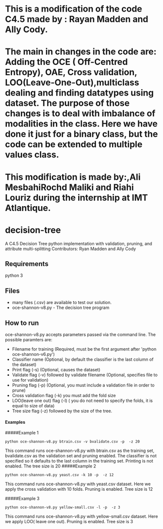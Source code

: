 # This is a modification of the code C4.5 made by : Rayan Madden and Ally Cody.
# The main in changes in the code are: Adding the OCE ( Off-Centred Entropy), OAE, Cross validation, LOO(Leave-One-Out),multiclass dealing and finding datatypes using dataset. The purpose of those changes is to deal with imbalance of modalities in the class. Here we have done it just for a binary class, but the code can be extended to multiple values class.
# This modification is made by:,Ali MesbahiRochd Maliki and Riahi Louriz during the internship at IMT Atlantique.
#
# decision-tree
A C4.5 Decision Tree python implementation with validation, pruning, and attribute multi-splitting
Contributors: Ryan Madden and Ally Cody

## Requirements
python 3

## Files
* many files (.csv) are available to test our solution.
* oce-shannon-v8.py - The decision tree program

## How to run
oce-shannon-v8.py accepts parameters passed via the command line. The possible paramters are:
* Filename for training (Required, must be the first argument after 'python oce-shannon-v6.py')
* Classifier name (Optional, by default the classifier is the last column of the dataset)
* Print flag (-s) (Optional, causes the dataset)
* Validate flag (-v) followed by validate filename (Optional, specifies file to use for validation)
* Pruning flag (-p) (Optional, you must include a validation file in order to prune)
* Cross validation flag (-k) you must add the fold size 
* LOO(leave one out) flag (-l) ( you do not need to specify the folds, it is equal to size of data)
* Tree size flag (-z) followed by the size of the tree.

#### Examples

#####Example 1
```
python oce-shannon-v8.py btrain.csv -v bvalidate.csv -p  -z 20
```
This command runs oce-shannon-v8.py with btrain.csv as the training set, bvalidate.csv as the validation set and pruning enabled. The classifier is not specified so it defaults to the last column in the training set. Printing is not enabled. The tree size is 20
#####Example 2
```
python oce-shannon-v8.py yeast.csv -k 10 -p  -z 12   

```

This command runs oce-shannon-v8.py with yeast.csv dataset. Here we apply the cross validation with 10 folds. Pruning is enabled. Tree size is 12

#####Example 3
```
python oce-shannon-v8.py yellow-small.csv -l -p  -z 3
```
This command runs oce-shannon-v8.py  with yellow-small.csv dataset. Here we apply LOO( leave one out). Pruning is enabled. Tree size is 3

